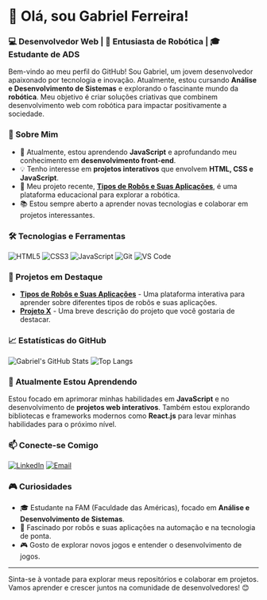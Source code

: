 # 👋 Olá, sou Gabriel Ferreira!

### 💻 Desenvolvedor Web | 🤖 Entusiasta de Robótica | 🎓 Estudante de ADS

Bem-vindo ao meu perfil do GitHub! Sou Gabriel, um jovem desenvolvedor apaixonado por tecnologia e inovação. Atualmente, estou cursando **Análise e Desenvolvimento de Sistemas** e explorando o fascinante mundo da **robótica**. Meu objetivo é criar soluções criativas que combinem desenvolvimento web com robótica para impactar positivamente a sociedade.

### 🚀 Sobre Mim

- 🌱 Atualmente, estou aprendendo **JavaScript** e aprofundando meu conhecimento em **desenvolvimento front-end**.
- 💡 Tenho interesse em **projetos interativos** que envolvem **HTML, CSS e JavaScript**.
- 🤖 Meu projeto recente, **[Tipos de Robôs e Suas Aplicações](https://mundo-robotico.vercel.app/)**, é uma plataforma educacional para explorar a robótica.
- 📚 Estou sempre aberto a aprender novas tecnologias e colaborar em projetos interessantes.

### 🛠️ Tecnologias e Ferramentas

![HTML5](https://img.shields.io/badge/HTML5-E34F26?style=for-the-badge&logo=html5&logoColor=white)
![CSS3](https://img.shields.io/badge/CSS3-1572B6?style=for-the-badge&logo=css3&logoColor=white)
![JavaScript](https://img.shields.io/badge/JavaScript-F7DF1E?style=for-the-badge&logo=javascript&logoColor=black)
![Git](https://img.shields.io/badge/Git-F05032?style=for-the-badge&logo=git&logoColor=white)
![VS Code](https://img.shields.io/badge/VS%20Code-007ACC?style=for-the-badge&logo=visual-studio-code&logoColor=white)

### 📌 Projetos em Destaque

- **[Tipos de Robôs e Suas Aplicações](https://github.com/seu-usuario/Tipos-de-Robos-e-Suas-Aplicacoes)** - Uma plataforma interativa para aprender sobre diferentes tipos de robôs e suas aplicações.
- **[Projeto X](https://github.com/seu-usuario/projeto-x)** - Uma breve descrição do projeto que você gostaria de destacar.

### 📈 Estatísticas do GitHub

![Gabriel's GitHub Stats](https://github-readme-stats.vercel.app/api?username=seu-usuario&show_icons=true&theme=dracula)
![Top Langs](https://github-readme-stats.vercel.app/api/top-langs/?username=seu-usuario&layout=compact&theme=dracula)

### 🌱 Atualmente Estou Aprendendo

Estou focado em aprimorar minhas habilidades em **JavaScript** e no desenvolvimento de **projetos web interativos**. Também estou explorando bibliotecas e frameworks modernos como **React.js** para levar minhas habilidades para o próximo nível.

### 📫 Conecte-se Comigo

[![LinkedIn](https://img.shields.io/badge/LinkedIn-0077B5?style=for-the-badge&logo=linkedin&logoColor=white)](https://www.linkedin.com/in/seu-usuario)
[![Email](https://img.shields.io/badge/Email-D14836?style=for-the-badge&logo=gmail&logoColor=white)](mailto:gabriel.devwork@gmail.com)

### 🎮 Curiosidades

- 🎓 Estudante na FAM (Faculdade das Américas), focado em **Análise e Desenvolvimento de Sistemas**.
- 🤖 Fascinado por robôs e suas aplicações na automação e na tecnologia de ponta.
- 🎮 Gosto de explorar novos jogos e entender o desenvolvimento de jogos.

---

Sinta-se à vontade para explorar meus repositórios e colaborar em projetos. Vamos aprender e crescer juntos na comunidade de desenvolvedores! 😊
